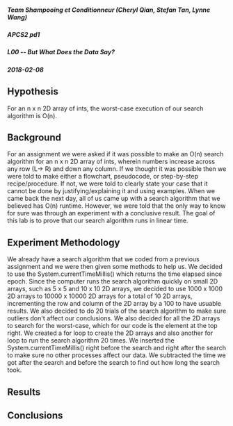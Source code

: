 ##### Team Shampooing et Conditionneur (Cheryl Qian, Stefan Tan, Lynne Wang)
##### APCS2 pd1
##### L00 -- But What Does the Data Say?
##### 2018-02-08

## Hypothesis
For an n x n 2D array of ints, the worst-case execution of our search algorithm is O(n).

## Background
  For an assignment we were asked if it was possible to make an O(n) search algorithm for an n x n 2D array of ints, wherein numbers increase across any row (L-> R) and down any column. If we thought it was possible then we were told to make either a flowchart, pseudocode, or step-by-step recipe/procedure. If not, we were told to clearly state your case that it cannot be done by justifying/explaining it and using examples. When we came back the next day, all of us came up with a search algorithm that we believed has O(n) runtime. However, we were told that the only way to know for sure was through an experiment with a conclusive result. The goal of this lab is to prove that our search algorithm runs in linear time.   

## Experiment Methodology
  We already have a search algorithm that we coded from a previous assignment and we were then given some methods to help us. We decided to use the System.currentTimeMillis() which returns the time elapsed since epoch. Since the computer runs the search algorithm quickly on small 2D arrays, such as 5 x 5 and 10 x 10 2D arrays, we decided to use 1000 x 1000 2D arrays to 10000 x 10000 2D arrays for a total of 10 2D arrays, incrementing the row and column of the 2D array by a 100 to have usuable results. We also decided to do 20 trials of the search algorithm to make sure outliers don't affect our conclusions. We also decided for all the 2D arrays to search for the worst-case, which for our code is the element at the top right. We created a for loop to create the 2D arrays and also another for loop to run the search algorithm 20 times. We inserted the System.currentTimeMillis() right before the search and right after the search to make sure no other processes affect our data. We subtracted the time we got after the search and before the search to find out how long the search took.  

## Results


## Conclusions
